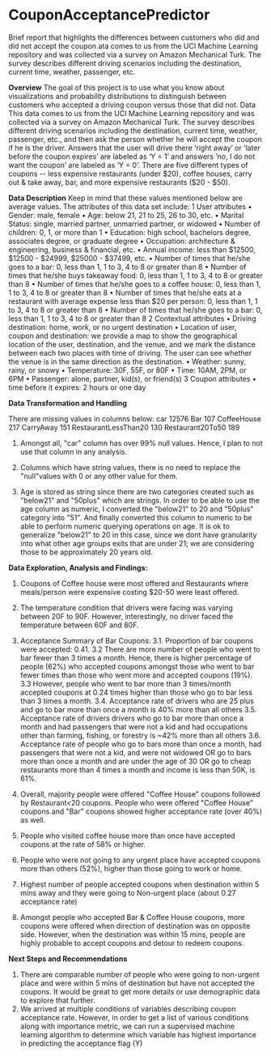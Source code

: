 # CouponAcceptancePredictor
Brief report that highlights the differences between customers who did and did not accept the coupon.ata comes to us from the UCI Machine Learning repository and was collected via a survey on Amazon Mechanical Turk. The survey describes different driving scenarios including the destination, current time, weather, passenger, etc.

**Overview**
The goal of this project is to use what you know about visualizations and probability distributions to distinguish between customers who accepted a driving coupon versus those that did not.
Data
This data comes to us from the UCI Machine Learning repository and was collected via a survey on Amazon Mechanical Turk. The survey describes different driving scenarios including the destination, current time, weather, passenger, etc., and then ask the person whether he will accept the coupon if he is the driver. Answers that the user will drive there ‘right away’ or ‘later before the coupon expires’ are labeled as ‘Y = 1’ and answers ‘no, I do not want the coupon’ are labeled as ‘Y = 0’. There are five different types of coupons -- less expensive restaurants (under $20), coffee houses, carry out & take away, bar, and more expensive restaurants ($20 - $50).

**Data Description**
Keep in mind that these values mentioned below are average values.
The attributes of this data set include:
	1	User attributes
	•	Gender: male, female
	•	Age: below 21, 21 to 25, 26 to 30, etc.
	•	Marital Status: single, married partner, unmarried partner, or widowed
	•	Number of children: 0, 1, or more than 1
	•	Education: high school, bachelors degree, associates degree, or graduate degree
	•	Occupation: architecture & engineering, business & financial, etc.
	•	Annual income: less than $12500, $12500 - $24999, $25000 - $37499, etc.
	•	Number of times that he/she goes to a bar: 0, less than 1, 1 to 3, 4 to 8 or greater than 8
	•	Number of times that he/she buys takeaway food: 0, less than 1, 1 to 3, 4 to 8 or greater than 8
	•	Number of times that he/she goes to a coffee house: 0, less than 1, 1 to 3, 4 to 8 or greater than 8
	•	Number of times that he/she eats at a restaurant with average expense less than $20 per person: 0, less than 1, 1 to 3, 4 to 8 or greater than 8
	•	Number of times that he/she goes to a bar: 0, less than 1, 1 to 3, 4 to 8 or greater than 8
	2	Contextual attributes
	•	Driving destination: home, work, or no urgent destination
	•	Location of user, coupon and destination: we provide a map to show the geographical location of the user, destination, and the venue, and we mark the distance between each two places with time of driving. The user can see whether the venue is in the same direction as the destination.
	•	Weather: sunny, rainy, or snowy
	•	Temperature: 30F, 55F, or 80F
	•	Time: 10AM, 2PM, or 6PM
	•	Passenger: alone, partner, kid(s), or friend(s)
	3	Coupon attributes
	•	time before it expires: 2 hours or one day

**Data Transformation and Handling**

There are missing values in columns below:
car                     12576
Bar                       107
CoffeeHouse               217
CarryAway                 151
RestaurantLessThan20      130
Restaurant20To50          189

1. Amongst all, "car" column has over 99% null values. Hence, I plan to not use that column in any analysis.

3. Columns which have string values, there is no need to replace the "null"values with 0 or any other value for them.

4. Age is stored as string since there are two categories created such as "below21" and "50plus" which are strings. In order to be able to use the age column as numeric, I converted the "below21" to 20 and "50plus" category into "51". And finally converted this column to numeric to be able to perform numeric querying operations on age. It is ok to generalize "below21" to 20 in this case, since we dont have granularity into what other age groups exits that are under 21; we are considering those to be approximately 20 years old.

**Data Exploration, Analysis and Findings:**

1. Coupons of Coffee house were most offered and Restaurants where meals/person were expensive costing $20-50 were least offered.

2. The temperature condition that drivers were facing was varying between 20F to 90F. However, interestingly, no driver faced the temperature between 60F and 80F. 

3. Acceptance Summary of Bar Coupons: 
        3.1. Proportion of bar coupons were accepted: 0.41. 
        3.2 There are more number of people who went to bar fewer than 3 times a month. Hence, there is higher percentage of people (62%) who accepted coupons amongst those who went to bar fewer times than those     who went more and accepted coupons (19%).
        3.3 However, people who went to bar more than 3 times/month accepted coupons at 0.24 times higher than those who go to bar less than 3 times a month.
        3.4. Acceptance rate of drivers who are 25 plus and go to bar more than once a month is 40% more than all others
        3.5. Acceptance rate of drivers drivers who go to bar more than once a month and had passengers that were not a kid and had occupations other than farming, fishing, or forestry is ~42% more than all others
      3.6. Acceptance rate of people who go to bars more than once a month, had passengers that were not a kid, and were not widowed OR
go to bars more than once a month and are under the age of 30 OR
go to cheap restaurants more than 4 times a month and income is less than 50K, is 61%.

4. Overall, majority people were offered "Coffee House" coupons followed by Restaurant<20 coupons. People who were offered "Coffee House" coupons and "Bar" coupons showed higher acceptance rate (over 40%) as well.

5. People who visited coffee house more than once have accepted coupons at the rate of 58% or higher.

6. People who were not going to any urgent place have accepted coupons more than others (52%), higher than those going to work or home.

7. Highest number of people accepted coupons when destination within 5 mins away and they were going to Non-urgent place (about 0.27 acceptance rate)

8.  Amongst people who accepted Bar & Coffee House coupons, more coupons were offered when direction of destination was on opposite side. However, when the destination was within 15 mins, people are highly probable to accept coupons and detour to redeem coupons.


**Next Steps and Recommendations**
1. There are  comparable number of people who were going to non-urgent place and were within 5 mins of destination but have not accepted the coupons. It would be great to get more details or use demographic data to explore that further.
2. We arrived at multiple conditions of variables describing coupon acceptance rate. However, in order to get a list of various conditions along with importance metric, we can run a supervised machine learning algorithm to determine which variable has highest importance in predicting the acceptance flag (Y)
